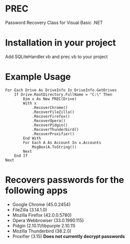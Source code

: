 # PREC
Password Recovery Class for Visual Basic .NET
# Installation in your project
Add SQLiteHandler.vb and prec.vb to your project
# Example Usage
```vb.net
For Each Drive As DriveInfo In DriveInfo.GetDrives
	If Drive.RootDirectory.FullName = "C:\" Then
		Dim x As New PREC(Drive)
		With x
			.RecoverChrome()
			.RecoverFileZilla()
			.RecoverFirefox()
			.RecoverOpera()
			.RecoverPidgin()
			.RecoverThunderbird()
			.RecoverProxifier()
		End With
		For Each A As Account In x.Accounts
			MsgBox(A.ToString())
		Next
	End If
Next
```
# Recovers passwords for the following apps
* Google Chrome (45.0.2454)
* FileZilla (3.14.1.0)
* Mozilla Firefox (42.0.0.5780)
* Opera Webbrowser (33.0.1990.115)
* Pidgin (2.10.11/libpurple 2.10.11)
* Mozilla Thunderbird (38.2.0)
* Proxifier (3.15) **Does not currently decrypt passwords**
